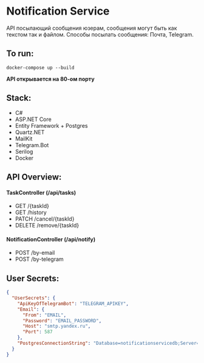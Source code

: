 # Notification Service

API посылающий сообщения юзерам, сообщения могут быть как текстом так и файлом.
Способы посылать сообщения: Почта, Telegram.

## To run: 
```
docker-compose up --build
```
**API открывается на 80-ом порту**

## Stack:

+ C#
+ ASP.NET Core
+ Entity Framework + Postgres
+ Quartz.NET
+ MailKit
+ Telegram.Bot
+ Serilog
+ Docker

## API Overview:

#### TaskController (/api/tasks)

+ GET /{taskId}
+ GET /history
+ PATCH /cancel/{taskId}
+ DELETE /remove/{taskId}

#### NotificationController (/api/notify)

+ POST /by-email
+ POST /by-telegram

## User Secrets:

```json
{
  "UserSecrets": {
    "ApiKeyOfTelegramBot": "TELEGRAM_APIKEY",
    "Email": {
      "From": "EMAIL",
      "Password": "EMAIL_PASSWORD",
      "Host": "smtp.yandex.ru",
      "Port": 587
    },
    "PostgresConnectionString": "Database=notificationservicedb;Server=postgres_db;Port=5432;User Id =postgres;Password=POSTGRESQL_PASSWORD;Pooling=true"
  }
}
```